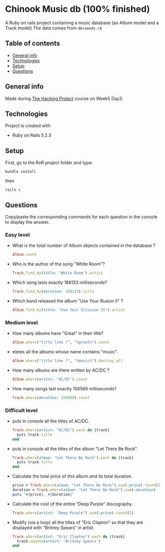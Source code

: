 # Chinook Music db (100% finished)

A Ruby on rails project containing a music database (an Album model and a Track model)
The data comes from `db>seeds.rb`

## Table of contents

- [General info](#general-info)
- [Technologies](#technologies)
- [Setup](#setup)
- [Questions](#questions)

## General info

Made during [The Hacking Project](https://www.thehackingproject.org) course on Week5 Day3.

## Technologies

Project is created with

- Ruby on Rails 5.2.3

## Setup

First, go to the RoR project folder and type:

```
bundle install
```

then

```
rails c
```

## Questions

Copy/paste the corresponding commands for each question in the console to display the answer.

### Easy level

- What is the total number of Album objects contained in the database ?

  ```ruby
  Album.count
  ```

- Who is the author of the song "White Room"?

  ```ruby
  Track.find_by(title: "White Room").artist
  ```

- Which song lasts exactly 188133 milliseconds?

  ```ruby
  Track.find_by(duration: 188133).title
  ```

- Which band released the album "Use Your Illusion II" ?
  ```ruby
  Album.find_by(title: "Use Your Illusion II").artist
  ```

### Medium level

- How many albums have "Great" in their title?

  ```ruby
  Album.where("title like ?", "%great%").count
  ```

- eletes all the albums whose name contains "music".

  ```ruby
  Album.where("title like ?", "%music%").destroy_all
  ```

- How many albums are there written by AC/DC ?

  ```ruby
  Album.where(artist: "AC/DC").count
  ```

- How many songs last exactly 158589 milliseconds?
  ```ruby
  Track.where(duration: 158589).count
  ```

### Difficult level

- puts in console all the titles of AC/DC.

  ```ruby
  Track.where(artist: "AC/DC").each do |track|
    puts track.title
  end
  ```

- puts in console all the titles of the album "Let There Be Rock".

  ```ruby
  Track.where(album: "Let There Be Rock").each do |track|
    puts track.title
  end
  ```

- Calculate the total price of this album and its total duration.

  ```ruby
  price = Track.where(album: "Let There Be Rock").sum(:price).round(2)
  duration = Track.where(album: "Let There Be Rock").sum(:duration)
  puts "#{price}, #{duration}"
  ```

- Calculate the cost of the entire "Deep Purple" discography.

  ```ruby
  Track.where(artist: "Deep Purple").sum(:price).round(2)
  ```

- Modify (via a loop) all the titles of "Eric Clapton" so that they are displayed with "Britney Spears" in artist.

  ```ruby
  Track.where(artist: "Eric Clapton").each do |track|
    track.update(artist: 'Britney Spears')
  end
  ```
